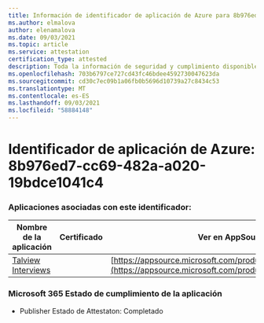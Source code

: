 ```yaml
---
title: Información de identificador de aplicación de Azure para 8b976ed7-cc69-482a-a020-19bdce1041c4
ms.author: elmalova
author: elenamalova
ms.date: 09/03/2021
ms.topic: article
ms.service: attestation
certification_type: attested
description: Toda la información de seguridad y cumplimiento disponible para 8b976ed7-cc69-482a-a020-19bdce1041c4.
ms.openlocfilehash: 703b6797ce727cd43fc46bdee4592730047623da
ms.sourcegitcommit: cd30c7ec09b1a06fb0b5696d10739a27c8434c53
ms.translationtype: MT
ms.contentlocale: es-ES
ms.lasthandoff: 09/03/2021
ms.locfileid: "58884148"
---
```

# <a name="azure-app-id-8b976ed7-cc69-482a-a020-19bdce1041c4"></a>Identificador de aplicación de Azure: 8b976ed7-cc69-482a-a020-19bdce1041c4


### <a name="apps-associated-with-this-id"></a>Aplicaciones asociadas con este identificador:
| **Nombre de la aplicación** | **Certificado** | **Ver en AppSource** |
|--------------|---------------|-----------------------|
| [Talview Interviews](https://docs.microsoft.com/microsoft-365-app-certification/forward/WA200002437) |  | [https://appsource.microsoft.com/product/office/WA200002437](https://appsource.microsoft.com/product/office/WA200002437) |

### <a name="microsoft-365-app-compliance-status"></a>Microsoft 365 Estado de cumplimiento de la aplicación
- Publisher Estado de Attestaton: Completado
